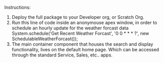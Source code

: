 Instructions:

1. Deploy the full package to your Developer org, or Scratch Org.
2. Run this line of code inside an anonymouse apex window, in order to schedule an hourly update for the weather forcast data System.schedule('Get Recent Weather Forcast', '0 0 * * * ?', new SchedulableWeatherForcast());
3. The main container component that houses the search and display functionality, lives on the default home page. Which can be accessed through the standard Service, Sales, etc.. apps.
